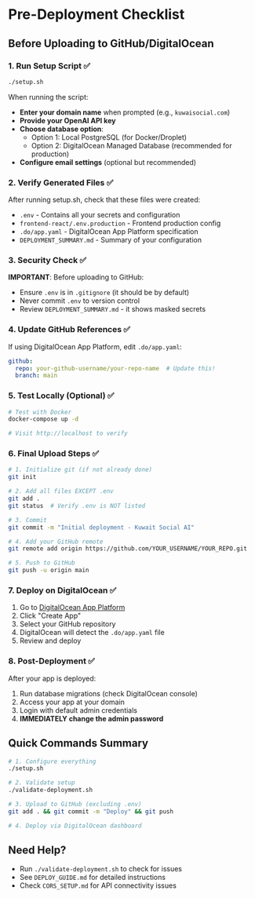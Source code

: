 # Pre-Deployment Checklist

## Before Uploading to GitHub/DigitalOcean

### 1. Run Setup Script ✅
```bash
./setup.sh
```

When running the script:
- **Enter your domain name** when prompted (e.g., `kuwaisocial.com`)
- **Provide your OpenAI API key**
- **Choose database option**:
  - Option 1: Local PostgreSQL (for Docker/Droplet)
  - Option 2: DigitalOcean Managed Database (recommended for production)
- **Configure email settings** (optional but recommended)

### 2. Verify Generated Files ✅
After running setup.sh, check that these files were created:
- `.env` - Contains all your secrets and configuration
- `frontend-react/.env.production` - Frontend production config
- `.do/app.yaml` - DigitalOcean App Platform specification
- `DEPLOYMENT_SUMMARY.md` - Summary of your configuration

### 3. Security Check ✅
**IMPORTANT**: Before uploading to GitHub:
- Ensure `.env` is in `.gitignore` (it should be by default)
- Never commit `.env` to version control
- Review `DEPLOYMENT_SUMMARY.md` - it shows masked secrets

### 4. Update GitHub References ✅
If using DigitalOcean App Platform, edit `.do/app.yaml`:
```yaml
github:
  repo: your-github-username/your-repo-name  # Update this!
  branch: main
```

### 5. Test Locally (Optional) ✅
```bash
# Test with Docker
docker-compose up -d

# Visit http://localhost to verify
```

### 6. Final Upload Steps ✅

```bash
# 1. Initialize git (if not already done)
git init

# 2. Add all files EXCEPT .env
git add .
git status  # Verify .env is NOT listed

# 3. Commit
git commit -m "Initial deployment - Kuwait Social AI"

# 4. Add your GitHub remote
git remote add origin https://github.com/YOUR_USERNAME/YOUR_REPO.git

# 5. Push to GitHub
git push -u origin main
```

### 7. Deploy on DigitalOcean ✅
1. Go to [DigitalOcean App Platform](https://cloud.digitalocean.com/apps)
2. Click "Create App"
3. Select your GitHub repository
4. DigitalOcean will detect the `.do/app.yaml` file
5. Review and deploy

### 8. Post-Deployment ✅
After your app is deployed:
1. Run database migrations (check DigitalOcean console)
2. Access your app at your domain
3. Login with default admin credentials
4. **IMMEDIATELY change the admin password**

## Quick Commands Summary

```bash
# 1. Configure everything
./setup.sh

# 2. Validate setup
./validate-deployment.sh

# 3. Upload to GitHub (excluding .env)
git add . && git commit -m "Deploy" && git push

# 4. Deploy via DigitalOcean dashboard
```

## Need Help?
- Run `./validate-deployment.sh` to check for issues
- See `DEPLOY_GUIDE.md` for detailed instructions
- Check `CORS_SETUP.md` for API connectivity issues